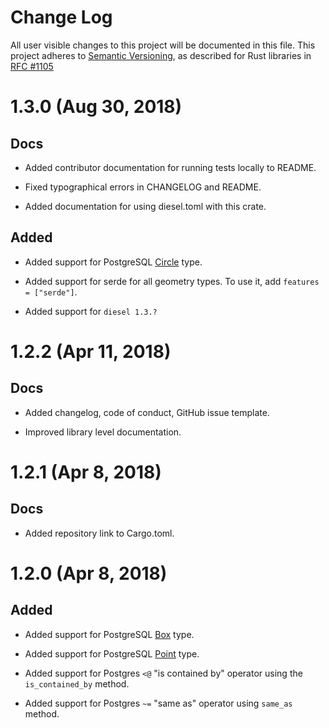 # Change Log

All user visible changes to this project will be documented in this file.
This project adheres to [Semantic Versioning](http://semver.org/), as described
for Rust libraries in [RFC #1105](https://github.com/rust-lang/rfcs/blob/master/text/1105)

# 1.3.0 (Aug 30, 2018)

## Docs

- Added contributor documentation for running tests locally to README.

- Fixed typographical errors in CHANGELOG and README.

- Added documentation for using diesel.toml with this crate.

## Added

- Added support for PostgreSQL [Circle](https://www.postgresql.org/docs/current/static/datatype-geometric.html) type.

- Added support for serde for all geometry types. To use it, add `features = ["serde"]`.

- Added support for `diesel 1.3.?`

# 1.2.2 (Apr 11, 2018)

## Docs

- Added changelog, code of conduct, GitHub issue template.

- Improved library level documentation.

# 1.2.1 (Apr 8, 2018)

## Docs

- Added repository link to Cargo.toml.

# 1.2.0 (Apr 8, 2018)

## Added

- Added support for PostgreSQL [Box](https://www.postgresql.org/docs/current/static/datatype-geometric.html) type.

- Added support for PostgreSQL [Point](https://www.postgresql.org/docs/current/static/datatype-geometric.html) type.

- Added support for Postgres `<@` "is contained by" operator using the `is_contained_by` method.

- Added support for Postgres `~=` "same as" operator using `same_as` method.
